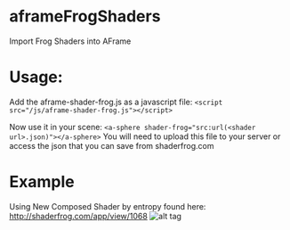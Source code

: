 # aframeFrogShaders
Import Frog Shaders into AFrame


# Usage:
 Add the aframe-shader-frog.js as a javascript file:
 `<script src="/js/aframe-shader-frog.js"></script>`
 
 Now use it in your scene:
`<a-sphere shader-frog="src:url(<shader url>.json)"></a-sphere>`
You will need to upload this file to your server or access the json that you can save from shaderfrog.com

# Example
Using New Composed Shader by entropy found here: http://shaderfrog.com/app/view/1068
![alt tag](https://github.com/msj121/aframeFrogShaders/blob/master/example.png?raw=true)

